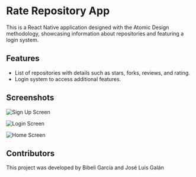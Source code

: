 # Rate Repository App

This is a React Native application designed with the Atomic Design methodology, showcasing information about repositories and featuring a login system.

## Features

- List of repositories with details such as stars, forks, reviews, and rating.
- Login system to access additional features.

## Screenshots

![Sign Up Screen](https://github.com/bibsgr/rate-repository-app/assets/130812620/a43c8f25-c412-454f-814a-53ec37b8f176)

![Login Screen](https://github.com/bibsgr/rate-repository-app/assets/130812620/7863803c-c145-4b73-b7a4-48d5de1e89fe)

![Home Screen](https://github.com/bibsgr/rate-repository-app/assets/130812620/779b2407-8723-4ec3-81a1-c838bd92ad9f)

## Contributors

This project was developed by Bibeli García and José Luis Galán
